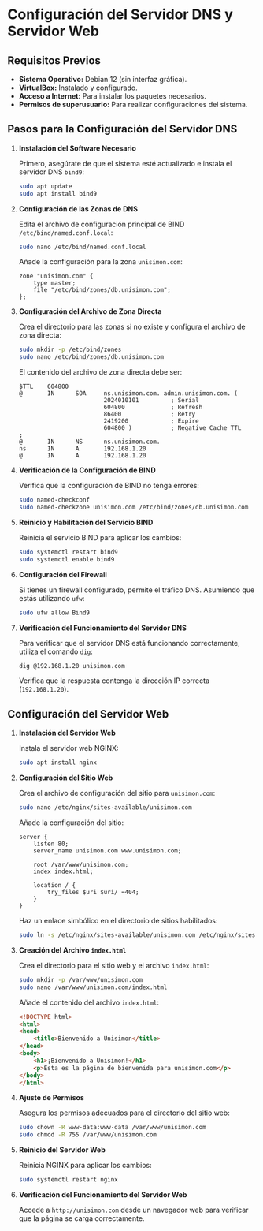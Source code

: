 # Configuración del Servidor DNS y Servidor Web

## Requisitos Previos
- **Sistema Operativo:** Debian 12 (sin interfaz gráfica).
- **VirtualBox:** Instalado y configurado.
- **Acceso a Internet:** Para instalar los paquetes necesarios.
- **Permisos de superusuario:** Para realizar configuraciones del sistema.

## Pasos para la Configuración del Servidor DNS

1. **Instalación del Software Necesario**

    Primero, asegúrate de que el sistema esté actualizado e instala el servidor DNS `bind9`:
    ```bash
    sudo apt update
    sudo apt install bind9
    ```

2. **Configuración de las Zonas de DNS**

    Edita el archivo de configuración principal de BIND `/etc/bind/named.conf.local`:
    ```bash
    sudo nano /etc/bind/named.conf.local
    ```
    Añade la configuración para la zona `unisimon.com`:
    ```plaintext
    zone "unisimon.com" {
        type master;
        file "/etc/bind/zones/db.unisimon.com";
    };
    ```

3. **Configuración del Archivo de Zona Directa**

    Crea el directorio para las zonas si no existe y configura el archivo de zona directa:
    ```bash
    sudo mkdir -p /etc/bind/zones
    sudo nano /etc/bind/zones/db.unisimon.com
    ```
    El contenido del archivo de zona directa debe ser:
    ```plaintext
    $TTL    604800
    @       IN      SOA     ns.unisimon.com. admin.unisimon.com. (
                            2024010101         ; Serial
                            604800             ; Refresh
                            86400              ; Retry
                            2419200            ; Expire
                            604800 )           ; Negative Cache TTL
    ;
    @       IN      NS      ns.unisimon.com.
    ns      IN      A       192.168.1.20
    @       IN      A       192.168.1.20
    ```

4. **Verificación de la Configuración de BIND**

    Verifica que la configuración de BIND no tenga errores:
    ```bash
    sudo named-checkconf
    sudo named-checkzone unisimon.com /etc/bind/zones/db.unisimon.com
    ```

5. **Reinicio y Habilitación del Servicio BIND**

    Reinicia el servicio BIND para aplicar los cambios:
    ```bash
    sudo systemctl restart bind9
    sudo systemctl enable bind9
    ```

6. **Configuración del Firewall**

    Si tienes un firewall configurado, permite el tráfico DNS. Asumiendo que estás utilizando `ufw`:
    ```bash
    sudo ufw allow Bind9
    ```

7. **Verificación del Funcionamiento del Servidor DNS**

    Para verificar que el servidor DNS está funcionando correctamente, utiliza el comando `dig`:
    ```bash
    dig @192.168.1.20 unisimon.com
    ```
    Verifica que la respuesta contenga la dirección IP correcta (`192.168.1.20`).

## Configuración del Servidor Web

1. **Instalación del Servidor Web**

    Instala el servidor web NGINX:
    ```bash
    sudo apt install nginx
    ```

2. **Configuración del Sitio Web**

    Crea el archivo de configuración del sitio para `unisimon.com`:
    ```bash
    sudo nano /etc/nginx/sites-available/unisimon.com
    ```
    Añade la configuración del sitio:
    ```plaintext
    server {
        listen 80;
        server_name unisimon.com www.unisimon.com;

        root /var/www/unisimon.com;
        index index.html;

        location / {
            try_files $uri $uri/ =404;
        }
    }
    ```
    Haz un enlace simbólico en el directorio de sitios habilitados:
    ```bash
    sudo ln -s /etc/nginx/sites-available/unisimon.com /etc/nginx/sites-enabled/
    ```

3. **Creación del Archivo `index.html`**

    Crea el directorio para el sitio web y el archivo `index.html`:
    ```bash
    sudo mkdir -p /var/www/unisimon.com
    sudo nano /var/www/unisimon.com/index.html
    ```
    Añade el contenido del archivo `index.html`:
    ```html
    <!DOCTYPE html>
    <html>
    <head>
        <title>Bienvenido a Unisimon</title>
    </head>
    <body>
        <h1>¡Bienvenido a Unisimon!</h1>
        <p>Esta es la página de bienvenida para unisimon.com</p>
    </body>
    </html>
    ```

4. **Ajuste de Permisos**

    Asegura los permisos adecuados para el directorio del sitio web:
    ```bash
    sudo chown -R www-data:www-data /var/www/unisimon.com
    sudo chmod -R 755 /var/www/unisimon.com
    ```

5. **Reinicio del Servidor Web**

    Reinicia NGINX para aplicar los cambios:
    ```bash
    sudo systemctl restart nginx
    ```

6. **Verificación del Funcionamiento del Servidor Web**

    Accede a `http://unisimon.com` desde un navegador web para verificar que la página se carga correctamente.
